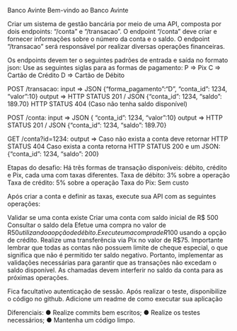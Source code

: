 Banco Avinte
Bem-vindo ao Banco Avinte

Criar um sistema de gestão bancária por meio de uma API, composta por dois endpoints:
“/conta” e “/transacao”. O endpoint “/conta” deve criar e fornecer informações sobre o número da conta e o saldo. O endpoint “/transacao” será responsável por realizar diversas operações financeiras.

Os endpoints devem ter o seguintes padrões de entrada e saída no formato json:
Use as seguintes siglas para as formas de pagamento:
P => Pix
C => Cartão de Crédito
D => Cartão de Débito

POST /transacao:
input => JSON {“forma_pagamento”:“D”, “conta_id”: 1234, “valor”:10}
output => HTTP STATUS 201 / JSON {“conta_id”: 1234, “saldo”: 189.70}
HTTP STATUS 404 (Caso não tenha saldo disponível)

POST /conta:
input => JSON { “conta_id”: 1234, “valor”:10}
output => HTTP STATUS 201 / JSON {“conta_id”: 1234, “saldo”: 189.70}

GET /conta?id=1234:
output => Caso não exista a conta deve retornar HTTP STATUS 404
Caso exista a conta retorna HTTP STATUS 200 e um JSON:
{“conta_id”: 1234, “saldo”: 200}

Etapas do desafio:
Há três formas de transação disponíveis: débito, crédito e Pix, cada uma com taxas diferentes.
Taxa de débito: 3% sobre a operação
Taxa de crédito: 5% sobre a operação
Taxa do Pix: Sem custo

Após criar a conta e definir as taxas, execute sua API com as seguintes operações:

Validar se uma conta existe
Criar uma conta com saldo inicial de R$ 500
Consultar o saldo dela
Efetue uma compra no valor de R$50 utilizando a opção de débito.
Execute uma compra de R$100 usando a opção de crédito.
Realize uma transferência via Pix no valor de R$75.
Importante lembrar que todas as contas não possuem limite de cheque especial, o que
significa que não é permitido ter saldo negativo. Portanto, implementar as validações
necessárias para garantir que as transações não excedam o saldo disponível.
As chamadas devem interferir no saldo da conta para as próximas operações.

Fica facultativo autenticação de sessão.
Após realizar o teste, disponibilize o código no github.
Adicione um readme de como executar sua aplicação

Diferenciais:
● Realize commits bem escritos;
● Realize os testes necessários;
● Mantenha um código limpo.